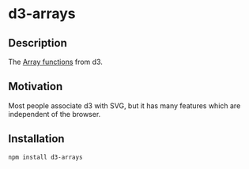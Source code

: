 # d3-arrays #

## Description ##
The [Array functions](https://github.com/mbostock/d3/wiki/Arrays) from d3.

## Motivation ##
Most people associate d3 with SVG, but it has many features which are independent of the browser.

## Installation ##
`npm install d3-arrays`

